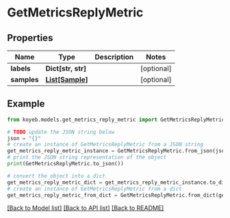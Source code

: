 # GetMetricsReplyMetric


## Properties

Name | Type | Description | Notes
------------ | ------------- | ------------- | -------------
**labels** | **Dict[str, str]** |  | [optional] 
**samples** | [**List[Sample]**](Sample.md) |  | [optional] 

## Example

```python
from koyeb.models.get_metrics_reply_metric import GetMetricsReplyMetric

# TODO update the JSON string below
json = "{}"
# create an instance of GetMetricsReplyMetric from a JSON string
get_metrics_reply_metric_instance = GetMetricsReplyMetric.from_json(json)
# print the JSON string representation of the object
print(GetMetricsReplyMetric.to_json())

# convert the object into a dict
get_metrics_reply_metric_dict = get_metrics_reply_metric_instance.to_dict()
# create an instance of GetMetricsReplyMetric from a dict
get_metrics_reply_metric_from_dict = GetMetricsReplyMetric.from_dict(get_metrics_reply_metric_dict)
```
[[Back to Model list]](../README.md#documentation-for-models) [[Back to API list]](../README.md#documentation-for-api-endpoints) [[Back to README]](../README.md)


